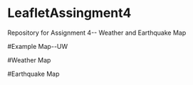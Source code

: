 # LeafletAssingment4
Repository for Assignment 4-- Weather and Earthquake Map

#Example Map--UW


#Weather Map


#Earthquake Map
